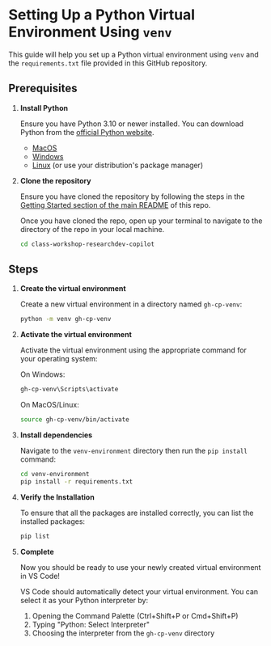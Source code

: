 # Setting Up a Python Virtual Environment Using `venv`

This guide will help you set up a Python virtual environment using `venv` and the `requirements.txt` file provided in this GitHub repository.

## Prerequisites

1. **Install Python**
    
    Ensure you have Python 3.10 or newer installed. You can download Python from the [official Python website](https://www.python.org/downloads/).
   
      - [MacOS](https://www.python.org/downloads/macos/)
      - [Windows](https://www.python.org/downloads/windows/)
      - [Linux](https://www.python.org/downloads/source/) (or use your distribution's package manager)

2. **Clone the repository**

   Ensure you have cloned the repository by following the steps in the [Getting Started section of the main README](../README.md#getting-started) of this repo.

   Once you have cloned the repo, open up your terminal to navigate to the directory of the repo in your local machine.

   ```bash
   cd class-workshop-researchdev-copilot
   ```

## Steps

1. **Create the virtual environment**

   Create a new virtual environment in a directory named `gh-cp-venv`:

   ```bash
   python -m venv gh-cp-venv
   ```

2. **Activate the virtual environment**

   Activate the virtual environment using the appropriate command for your operating system:

   On Windows:
   ```bash
   gh-cp-venv\Scripts\activate
   ```

   On MacOS/Linux:
   ```bash
   source gh-cp-venv/bin/activate
   ```

3. **Install dependencies**

   Navigate to the `venv-environment` directory then run the `pip install` command:

   ```bash
   cd venv-environment
   pip install -r requirements.txt
   ```

4. **Verify the Installation**

    To ensure that all the packages are installed correctly, you can list the installed packages:

    ```bash
    pip list
    ```

4. **Complete**

    Now you should be ready to use your newly created virtual environment in VS Code!
    
    VS Code should automatically detect your virtual environment. You can select it as your Python interpreter by:
    1. Opening the Command Palette (Ctrl+Shift+P or Cmd+Shift+P)
    2. Typing "Python: Select Interpreter"
    3. Choosing the interpreter from the `gh-cp-venv` directory
